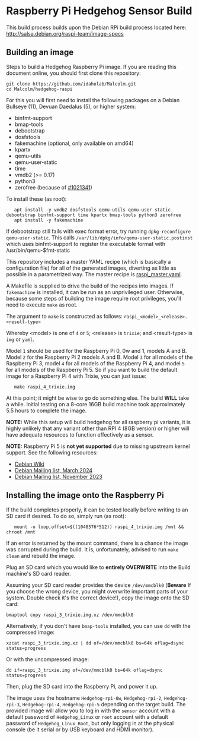 # Raspberry Pi Hedgehog Sensor Build

This build process builds upon the Debian RPi build process located here:
http://salsa.debian.org/raspi-team/image-specs

## Building an image

Steps to build a Hedgehog Raspberry Pi image.
If you are reading this document online, you should first
clone this repository:

```shell
git clone https://github.com/idaholab/Malcolm.git
cd Malcolm/hedgehog-raspi
```

For this you will first need to install the following packages on a
Debian Bullseye (11), Devuan Daedalus (5), or higher system:

* binfmt-support
* bmap-tools
* debootstrap
* dosfstools
* fakemachine (optional, only available on amd64)
* kpartx
* qemu-utils
* qemu-user-static
* time
* vmdb2 (>= 0.17)
* python3
* zerofree (because of [#1021341](https://bugs.debian.org/1021341))

To install these (as root):
```shell
   apt install -y vmdb2 dosfstools qemu-utils qemu-user-static debootstrap binfmt-support time kpartx bmap-tools python3 zerofree
   apt install -y fakemachine
```

If debootstrap still fails with exec format error, try
running `dpkg-reconfigure qemu-user-static`. This calls
`/var/lib/dpkg/info/qemu-user-static.postinst` which uses binfmt-support
to register the executable format with /usr/bin/qemu-$fmt-static

This repository includes a master YAML recipe (which is basically a
configuration file) for all of the generated images, diverting as
little as possible in a parametrized way. The master recipe is
[raspi_master.yaml](raspi_master.yaml).

A Makefile is supplied to drive the build of the recipes into images.
If `fakemachine` is installed, it can be run as an unprivileged user.
Otherwise, because some steps of building the image require root privileges,
you'll need to execute `make` as root.

The argument to `make` is constructed as follows:
`raspi_<model>_<release>.<result-type>`

Whereby <model\> is one of `4` or `5`; <release\> is `trixie`; and <result-type\> is `img` or `yaml`.

Model `1` should be used for the Raspberry Pi 0, 0w and 1, models A and
B. Model `2` for the Raspberry Pi 2 models A and B. Model `3` for all
models of the Raspberry Pi 3, model `4` for all models of the
Raspberry Pi 4, and model `5` for all models of the
Raspberry Pi 5.
So if you want to build the default image for a Raspberry Pi 4 with
Trixie, you can just issue:

```shell
   make raspi_4_trixie.img
```

At this point; it might be wise to go do something else. The build **WILL** take a while. 
Initial testing on a 8-core 16GB build machine took approximately 5.5 hours to complete the image.

**NOTE:** While this setup will build hedgehog for all raspberry pi variants, it is highly unlikely 
that any variant other than RPI 4 (8GB version) or higher will have adequate resources to function effectively as a sensor.

**NOTE:** Raspberry Pi 5 is **not yet supported** due to missing upstream kernel support. See the following resources:

* [Debian Wiki](https://raspi.debian.net/faq/#faq-rpi5)
* [Debian Mailing list, March 2024](https://lists.debian.org/debian-arm/2024/03/msg00009.html)
* [Debian Mailing list, November 2023](https://lists.debian.org/debian-arm/2023/11/msg00025.html)

## Installing the image onto the Raspberry Pi

If the build completes properly, it can be tested locally before writing to an SD card if desired.
To do so, simply run (as root):

```shell
   mount -o loop,offset=$((1048576*512)) raspi_4_trixie.img /mnt && chroot /mnt
```

If an error is returned by the mount command, there is a chance the image was corrupted during the build.
It is, unfortunately, advised to run `make clean` and rebuild the image. 

Plug an SD card which you would like to **entirely OVERWRITE** into the Build machine's SD card reader.

Assuming your SD card reader provides the device `/dev/mmcblk0`
(**Beware** If you choose the wrong device, you might overwrite
important parts of your system.  Double check it's the correct
device!), copy the image onto the SD card:

```shell
bmaptool copy raspi_3_trixie.img.xz /dev/mmcblk0
```

Alternatively, if you don't have `bmap-tools` installed, you can use
`dd` with the compressed image:

```shell
xzcat raspi_3_trixie.img.xz | dd of=/dev/mmcblk0 bs=64k oflag=dsync status=progress
```

Or with the uncompressed image:

```shell
dd if=raspi_3_trixie.img of=/dev/mmcblk0 bs=64k oflag=dsync status=progress
```

Then, plug the SD card into the Raspberry Pi, and power it up.

The image uses the hostname `Hedgehog-rpi-0w`, `Hedgehog-rpi-2`, `Hedgehog-rpi-3`, `Hedgehog-rpi-4`, `Hedgehog-rpi-5` depending on the
target build. The provided image will allow you to log in with the
`sensor` account with a default password of `Hedgehog_Linux` or 
`root` account with a default password of `Hedgehog_Linux_Root`, but only logging in at the
physical console (be it serial or by USB keyboard and HDMI monitor).
